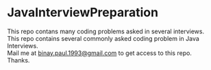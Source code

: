 # JavaInterviewPreparation
This repo contans many coding problems asked in several interviews.
<br/>
This repo contains several commonly asked coding problem in Java Interviews.
<br />
Mail me at binay.paul.1993@gmail.com to get access to this repo.
<br/>
Thanks.
